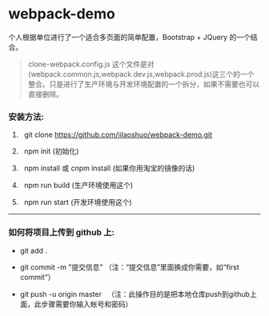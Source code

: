 # webpack-demo
个人根据单位进行了一个适合多页面的简单配置，Bootstrap + JQuery 的一个结合。

> clone-webpack.config.js 这个文件是对(webpack.common.js,webpack.dev.js,webpack.prod.js)这三个的一个整合。只是进行了生产环境与开发环境配置的一个拆分，如果不需要也可以直接删除。

### 安装方法:
1.   git clone https://github.com/jilaoshuo/webpack-demo.git

2.   npm init (初始化)

3.   npm install 或 cnpm install (如果你用淘宝的镜像的话)

4.   npm run build (生产环境使用这个)

5.   npm run start (开发环境使用这个)

------------------------------------------

### 如何将项目上传到 github 上:
*   git add .

*   git commit  -m  "提交信息"  （注：“提交信息”里面换成你需要，如“first commit”）

*   git push -u origin master   （注：此操作目的是把本地仓库push到github上面，此步骤需要你输入帐号和密码）
